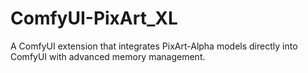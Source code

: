 # ComfyUI-PixArt_XL
A ComfyUI extension that integrates PixArt-Alpha models directly into ComfyUI with advanced memory management.
